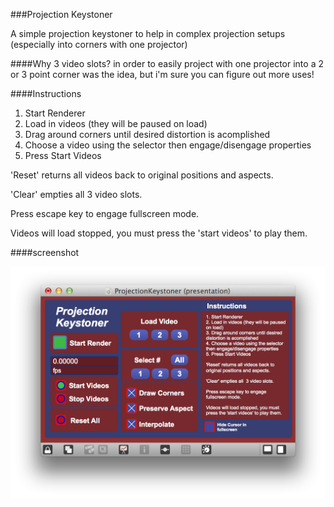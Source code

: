 ###Projection Keystoner

A simple projection keystoner to help in complex projection setups (especially into corners with one projector)

####Why 3 video slots?
in order to easily project with one projector into a 2 or 3 point corner was the idea, but i'm sure you can figure out more uses!

####Instructions
1. Start Renderer
2. Load in videos (they will be paused on load)
3. Drag around corners until desired distortion is acomplished
4. Choose a video using the selector then engage/disengage properties
5. Press Start Videos

'Reset' returns all videos back to original positions and aspects.

'Clear' empties all  3 video slots.

Press escape key to engage fullscreen mode.

Videos will load stopped, you must press the 'start videos' to play them.



####screenshot

![Screenshot](/screenshot.png)

